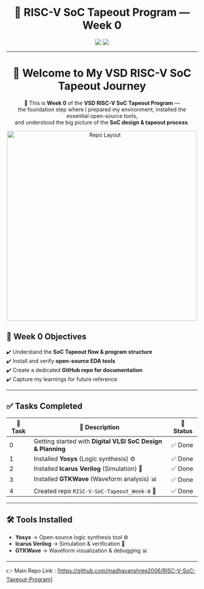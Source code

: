 <h1 align="center">🔳 RISC-V SoC Tapeout Program — Week 0</h1> 

<p align="center">
  <img src="https://img.shields.io/badge/RISC--V-SoC%20Tapeout-blue?style=for-the-badge&logo=riscv" />
  <img src="https://img.shields.io/badge/Progress-Week%200-success?style=for-the-badge" />
</p>  

---

<div align="center">

# 🚀 Welcome to My VSD RISC-V SoC Tapeout Journey  

🌟 This is **Week 0** of the **VSD RISC-V SoC Tapeout Program** —  
the foundation step where I prepared my environment, installed the essential open-source tools,  
and understood the big picture of the **SoC design & tapeout process**.  

</div>  
<p align="center">
  <img src="https://github.com/user-attachments/assets/b6514c92-80f2-4c39-b7ca-715b390358d6" width="500" alt="Repo Layout" />
</p>

## 🎯 Week 0 Objectives  

✔️ Understand the **SoC Tapeout flow & program structure**  
✔️ Install and verify **open-source EDA tools**  
✔️ Create a dedicated **GitHub repo for documentation**  
✔️ Capture my learnings for future reference  

---

## ✅ Tasks Completed  

| 📝 Task | 📌 Description | 🎯 Status |
|---------|----------------|-----------|
| 0 | Getting started with **Digital VLSI SoC Design & Planning** | ✅ Done |
| 1 | Installed **Yosys** (Logic synthesis) ⚙️ | ✅ Done |
| 2 | Installed **Icarus Verilog** (Simulation) 📐 | ✅ Done |
| 3 | Installed **GTKWave** (Waveform analysis) 📊 | ✅ Done |
| 4 | Created repo `RISC-V-SoC-Tapeout_Week-0` 📂 | ✅ Done |

---

## 🛠️ Tools Installed  

- **Yosys** → Open-source logic synthesis tool ⚙️  
- **Icarus Verilog** → Simulation & verification 📐  
- **GTKWave** → Waveform visualization & debugging 📊  

---
👉 Main Repo Link : [https://github.com/madhavanshree2006/RISC-V-SoC-Tapeout-Program] 
